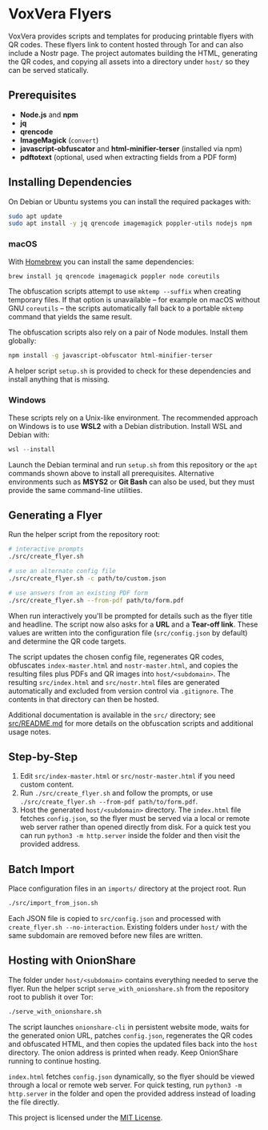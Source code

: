 # VoxVera Flyers

VoxVera provides scripts and templates for producing printable flyers with QR codes. These flyers link to content hosted through Tor and can also include a Nostr page. The project automates building the HTML, generating the QR codes, and copying all assets into a directory under `host/` so they can be served statically.

## Prerequisites
- **Node.js** and **npm**
- **jq**
- **qrencode**
- **ImageMagick** (`convert`)
- **javascript-obfuscator** and **html-minifier-terser** (installed via npm)
- **pdftotext** (optional, used when extracting fields from a PDF form)

## Installing Dependencies

On Debian or Ubuntu systems you can install the required packages with:

```bash
sudo apt update
sudo apt install -y jq qrencode imagemagick poppler-utils nodejs npm
```

### macOS

With [Homebrew](https://brew.sh) you can install the same dependencies:

```bash
brew install jq qrencode imagemagick poppler node coreutils
```

The obfuscation scripts attempt to use `mktemp --suffix` when creating
temporary files. If that option is unavailable – for example on macOS without
GNU `coreutils` – the scripts automatically fall back to a portable `mktemp`
command that yields the same result.

The obfuscation scripts also rely on a pair of Node modules. Install them
globally:

```bash
npm install -g javascript-obfuscator html-minifier-terser
```

A helper script `setup.sh` is provided to check for these dependencies and
install anything that is missing.

### Windows

These scripts rely on a Unix-like environment. The recommended approach on
Windows is to use **WSL2** with a Debian distribution. Install WSL and Debian
with:

```powershell
wsl --install
```

Launch the Debian terminal and run `setup.sh` from this repository or the
`apt` commands shown above to install all prerequisites. Alternative
environments such as **MSYS2** or **Git Bash** can also be used, but they must
provide the same command-line utilities.

## Generating a Flyer
Run the helper script from the repository root:

```bash
# interactive prompts
./src/create_flyer.sh

# use an alternate config file
./src/create_flyer.sh -c path/to/custom.json

# use answers from an existing PDF form
./src/create_flyer.sh --from-pdf path/to/form.pdf
```

When run interactively you'll be prompted for details such as the flyer title
and headline. The script now also asks for a **URL** and a **Tear-off link**.
These values are written into the configuration file (`src/config.json` by
default) and determine the QR code targets.

The script updates the chosen config file, regenerates QR codes, obfuscates `index-master.html` and `nostr-master.html`, and copies the resulting files plus PDFs and QR images into `host/<subdomain>`. The resulting `src/index.html` and `src/nostr.html` files are generated automatically and excluded from version control via `.gitignore`. The contents in that directory can then be hosted.

Additional documentation is available in the `src/` directory; see [src/README.md](src/README.md) for more details on the obfuscation scripts and additional usage notes.

## Step-by-Step
1. Edit `src/index-master.html` or `src/nostr-master.html` if you need custom content.
2. Run `./src/create_flyer.sh` and follow the prompts, or use `./src/create_flyer.sh --from-pdf path/to/form.pdf`.
3. Host the generated `host/<subdomain>` directory.
   The `index.html` file fetches `config.json`, so the flyer must be served via a
   local or remote web server rather than opened directly from disk. For a quick
   test you can run `python3 -m http.server` inside the folder and then visit the
   provided address.

## Batch Import
Place configuration files in an `imports/` directory at the project root. Run

```bash
./src/import_from_json.sh
```

Each JSON file is copied to `src/config.json` and processed with
`create_flyer.sh --no-interaction`. Existing folders under `host/` with the
same subdomain are removed before new files are written.

## Hosting with OnionShare
The folder under `host/<subdomain>` contains everything needed to serve the
flyer. Run the helper script `serve_with_onionshare.sh` from the repository
root to publish it over Tor:

```bash
./serve_with_onionshare.sh
```

The script launches `onionshare-cli` in persistent website mode, waits for the
generated onion URL, patches `config.json`, regenerates the QR codes and
obfuscated HTML, and then copies the updated files back into the `host`
directory. The onion address is printed when ready. Keep OnionShare running to
continue hosting.

`index.html` fetches `config.json` dynamically, so the flyer should be viewed
through a local or remote web server. For quick testing, run
`python3 -m http.server` in the folder and open the provided address instead of
loading the file directly.

This project is licensed under the [MIT License](./LICENSE).
